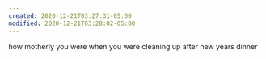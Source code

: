 ```yaml
---
created: 2020-12-21T03:27:31-05:00
modified: 2020-12-21T03:28:02-05:00
---
```


how motherly you were when you were cleaning up after new years dinner